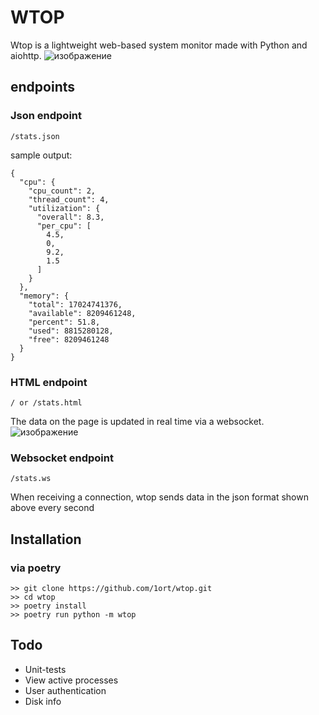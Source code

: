 # WTOP
Wtop is a lightweight web-based system monitor made with Python and aiohttp.
![изображение](https://user-images.githubusercontent.com/83316072/222916009-a57a2f9c-fc07-4e10-a420-23f69346f02d.png)

## endpoints

### Json endpoint
```
/stats.json
```
sample output:
```
{
  "cpu": {
    "cpu_count": 2,
    "thread_count": 4,
    "utilization": {
      "overall": 8.3,
      "per_cpu": [
        4.5,
        0,
        9.2,
        1.5
      ]
    }
  },
  "memory": {
    "total": 17024741376,
    "available": 8209461248,
    "percent": 51.8,
    "used": 8815280128,
    "free": 8209461248
  }
}
```

### HTML endpoint

```
/ or /stats.html
```
The data on the page is updated in real time via a websocket.
![изображение](https://user-images.githubusercontent.com/83316072/222916024-f6d8c4ae-73ce-4821-999f-eb07a04a099e.png)


### Websocket endpoint

```
/stats.ws
```
When receiving a connection, wtop sends data in the json format shown above every second



## Installation

### via poetry

```
>> git clone https://github.com/1ort/wtop.git
>> cd wtop
>> poetry install
>> poetry run python -m wtop
```

## Todo

- Unit-tests
- View active processes
- User authentication
- Disk info


